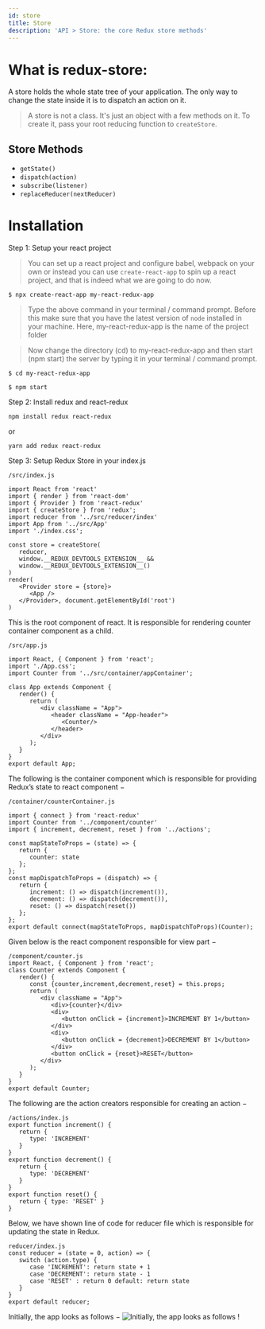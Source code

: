 ```yaml
---
id: store
title: Store
description: 'API > Store: the core Redux store methods'
---
```

# What is redux-store:
A store holds the whole state tree of your application. The only way to change the state inside it is to dispatch an action on it.
> A store is not a class. It's just an object with a few methods on it. To create it, pass your root reducing function to `createStore`.

## Store Methods
- `getState()`
- `dispatch(action)`
- `subscribe(listener)`
- `replaceReducer(nextReducer)`

# Installation
Step 1: Setup your react project  
> You can set up a react project and configure babel, webpack on your own or instead you can use `create-react-app` to spin up a react project, and that is indeed what we are going to do now.
```
$ npx create-react-app my-react-redux-app
```
> Type the above command in your terminal / command prompt. Before this make sure that you have the latest version of `node` installed in your machine.
Here, my-react-redux-app is the name of the project folder

> Now change the directory (cd) to my-react-redux-app and then start (npm start) the server by typing it in your terminal / command prompt.
```
$ cd my-react-redux-app

$ npm start
```

Step 2: Install redux and react-redux
```
npm install redux react-redux
```
or
```
yarn add redux react-redux
```
Step 3: Setup Redux Store in your index.js
```
/src/index.js

import React from 'react'
import { render } from 'react-dom'
import { Provider } from 'react-redux'
import { createStore } from 'redux';
import reducer from '../src/reducer/index'
import App from '../src/App'
import './index.css';

const store = createStore(
   reducer,
   window.__REDUX_DEVTOOLS_EXTENSION__ && 
   window.__REDUX_DEVTOOLS_EXTENSION__()
)
render(
   <Provider store = {store}>
      <App />
   </Provider>, document.getElementById('root')
)
```

This is the root component of react. It is responsible for rendering counter container component as a child.
```
/src/app.js

import React, { Component } from 'react';
import './App.css';
import Counter from '../src/container/appContainer';

class App extends Component {
   render() {
      return (
         <div className = "App">
            <header className = "App-header">
               <Counter/>
            </header>
         </div>
      );
   }
}
export default App;
```

The following is the container component which is responsible for providing Redux’s state to react component −
```
/container/counterContainer.js

import { connect } from 'react-redux'
import Counter from '../component/counter'
import { increment, decrement, reset } from '../actions';

const mapStateToProps = (state) => {
   return {
      counter: state
   };
};
const mapDispatchToProps = (dispatch) => {
   return {
      increment: () => dispatch(increment()),
      decrement: () => dispatch(decrement()),
      reset: () => dispatch(reset())
   };
};
export default connect(mapStateToProps, mapDispatchToProps)(Counter);
```
Given below is the react component responsible for view part −
```
/component/counter.js
import React, { Component } from 'react';
class Counter extends Component {
   render() {
      const {counter,increment,decrement,reset} = this.props;
      return (
         <div className = "App">
            <div>{counter}</div>
            <div>
               <button onClick = {increment}>INCREMENT BY 1</button>
            </div>
            <div>
               <button onClick = {decrement}>DECREMENT BY 1</button>
            </div>
            <button onClick = {reset}>RESET</button>
         </div>
      );
   }
}
export default Counter;
```
The following are the action creators responsible for creating an action −
```
/actions/index.js
export function increment() {
   return {
      type: 'INCREMENT'
   }
}
export function decrement() {
   return {
      type: 'DECREMENT'
   }
}
export function reset() {
   return { type: 'RESET' }
}
```

Below, we have shown line of code for reducer file which is responsible for updating the state in Redux.
```
reducer/index.js
const reducer = (state = 0, action) => {
   switch (action.type) {
      case 'INCREMENT': return state + 1
      case 'DECREMENT': return state - 1
      case 'RESET' : return 0 default: return state
   }
}
export default reducer;
```
Initially, the app looks as follows −
![Initially, the app looks as follows !](/public/1st.jpg)
